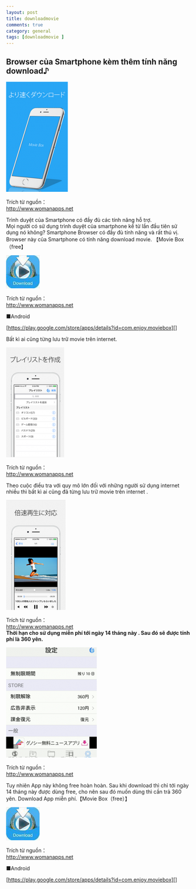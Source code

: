 ```yaml
---
layout: post  
title: downloadmovie  
comments: true  
category: general  
tags: [downloadmovie ]
---
```


## Browser của Smartphone kèm thêm tính năng download♪

![image](/res/downloadmovie/1.png)
 
Trích từ nguồn：   
http://www.womanapps.net

Trình duyệt của Smartphone có đầy đủ các tính năng hỗ trợ.  
Mọi người có sử dụng trình duyệt của smartphone kể từ lần đầu tiên sử dụng nó không? Smartphone Browser có đầy đủ tính năng và rất thú vị. Browser này của Smartphone có tính năng download movie.   【Movie Box（free】


![image](/res/downloadmovie/2.jpeg)

Trích từ nguồn：   
http://www.womanapps.net

■Android

[https://play.google.com/store/apps/details?id=com.enjoy.moviebox][]

 [https://play.google.com/store/apps/details?id=com.enjoy.moviebox]: https://play.google.com/store/apps/details?id=com.enjoy.moviebox

Bất kì ai cũng từng lưu trữ movie trên internet.

![image](/res/downloadmovie/3.png)

Trích từ nguồn：   
http://www.womanapps.net

Theo cuộc điều tra với quy mô lớn đối với những người sử dụng internet nhiều thì bất kì ai cũng đã từng lưu trữ movie trên internet .

![image](/res/downloadmovie/4.png)

Trích từ nguồn：   
http://www.womanapps.net  
**Thời hạn cho sử dụng miễn phí tới ngày 14 tháng này . Sau đó sẽ được tính phí là 360 yên.**

![image](/res/downloadmovie/5.png)

Trích từ nguồn：   
http://www.womanapps.net  

Tuy nhiên App này không free hoàn hoàn. Sau khi download thì chỉ tới ngày 14 tháng này được dùng free, cho nên sau đó muốn dùng thì cần trả 360 yên. Download App miễn phí.【Movie Box（free）】

![image](/res/downloadmovie/6.jpeg)

Trích từ nguồn：   
http://www.womanapps.net

■Android

[https://play.google.com/store/apps/details?id=com.enjoy.moviebox][]

 [https://play.google.com/store/apps/details?id=com.enjoy.moviebox]: https://play.google.com/store/apps/details?id=com.enjoy.moviebox


